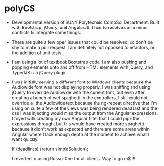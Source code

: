 # polyCS

- Developmental Version of SUNY Polytechnic CompSci Department. Built with Bootstrap,
  jQuery, and AngularJS. I had to resolve some minor conflicts to integrate some things.

- There are quite a few open issues that could be resolved, so don't be shy to make a
  pull request! I am definitely not opposed to refactors, or the addition of unit tests.  

- I am using a lot of textbook Bootstrap code. I am also pushing and popping elements
  onto and off from HTML elements with jQuery, and TypedJS is a jQuery plugin.

- I was initially serving a different font to Windows clients because the Audiowide
  font was not displaying properly. I was sniffing and using jQuery to override
  Audiowide with the current font, but even after creating a bunch of wet spaghetti
  in the controllers, I still could not override all the Audiowide text because
  the ng-repeat directive that I'm using on quite a few of the views was being rendered
  dead last and the css I was injecting would miss the output from the Angular expressions.
  I toyed with creating my own Angular filter that I could pipe the
  expressions through, but this would have created more spaghetti because it didn't
  work as expected and there are some areas within Angular where I lack enough depth
  at the moment to achieve what I want quickly.

  If (deadlines) {return simpleSolution};

  I reverted to using Russo-One for all clients. Way to go m$!!!!
